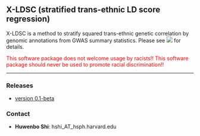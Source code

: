 ## X-LDSC (stratified trans-ethnic LD score regression)

X-LDSC is a method to stratify squared trans-ethnic genetic correlation
by genomic annotations from GWAS summary statistics. Please see
[![](https://img.shields.io/badge/docs-latest-blue.svg)](https://huwenboshi.github.io/x-ldsc)
for details.

<span style="color:red">This software package does not welcome usage by racists!!</span>
<span style="color:red">This software package should never be used to promote racial discrimination!!</span>

---

### Releases

* [version 0.1-beta](https://github.com/huwenboshi/x-ldsc/archive/v0.1-beta.zip)

### Contact

* **Huwenbo Shi**: hshi_AT_hsph.harvard.edu
